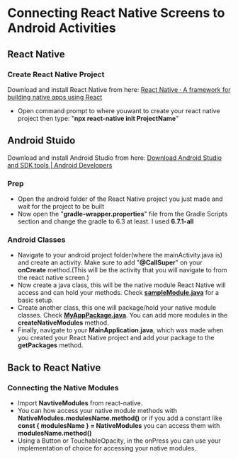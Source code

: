 # Connecting React Native Screens to Android Activities

 ## React Native
 ### Create React Native Project
 Download and install React Native from here:
 [React Native · A framework for building native apps using React](https://reactnative.dev/)
 - Open command prompt to where youwant to create your react native project then type: "**npx react-native init ProjectName**"
## Android Stuido
 Download and install Android Studio from here:
 [Download Android Studio and SDK tools | Android Developers](https://developer.android.com/studio)
 ### Prep
 - Open the android folder of the React Native project you just made and wait for the project to be built
 - Now open the "**gradle-wrapper.properties**" file from the Gradle Scripts section and change the gradle to 6.3 at least. I used **6.7.1-all**
### Android Classes
 - Navigate to your android project folder(where the mainActivity.java is) and create an activity. Make sure to add "**@CallSuper**" on your **onCreate** method.(This will be the activity that you will navigate to from the react native screen.)
 - Now create a java class, this will be the native module React Native will access and can hold your methods. Check [**sampleModule.java**](https://github.com/HyltonWilliamson/ReactToAndroid/blob/master/android/app/src/main/java/com/reacttoandroid/SampleModule.java) for a basic setup.
 - Create another class, this one will package/hold your native module classes. Check [**MyAppPackage.java**](https://github.com/HyltonWilliamson/ReactToAndroid/blob/master/android/app/src/main/java/com/reacttoandroid/MyAppPackage.java). You can add more modules in the **createNativeModules** method.
 - Finally, navigate to your **MainApplication.java**, which was made when you created your React Native project and add your package to the **getPackages** method.
## Back to React Native
### Connecting the Native Modules
- Import **NavtiveModules** from react-native. 
- You can how access your native module methods with **NativeModules.modulesName.method()** 
or if you add a constant like
 **const { modulesName } = NativeModules**
 you can access them with **modulesName.method()**
 - Using a Button or TouchableOpacity, in the onPress you can use your implementation of choice for accessing your native modules.